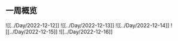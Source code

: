 ## 一周概览


![[../Day/2022-12-12]]
![[../Day/2022-12-13]]
![[../Day/2022-12-14]]
![[../Day/2022-12-15]]
![[../Day/2022-12-16]]
